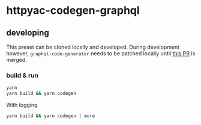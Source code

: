 # httpyac-codegen-graphql

## developing

This preset can be cloned locally and developed. During development however, `graphql-code-generator` needs to be patched locally until [this PR](https://github.com/dotansimha/graphql-code-generator/pull/7055) is merged.

### build & run

```bash
yarn
yarn build && yarn codegen
```

With logging

```bash
yarn build && yarn codegen | more
```
